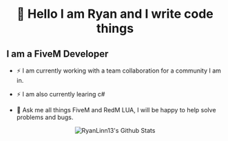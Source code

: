 <h1 align="center">👋 Hello I am Ryan and I write code things
 
## I am a FiveM Developer 
- ⚡ I am currently working with a team collaboration for a community I am in.
- ⚡ I am also currently learing c#

- 💬 Ask me all things FiveM and RedM LUA, I will be happy to help solve problems and bugs.
<p align="center">
  <img align="center" alt="RyanLinn13's Github Stats" src="https://github-readme-stats.anuraghazra1.vercel.app/api?username=ryanlinn13&show_icons=true&include_all_commits=true&bg_color=30,434343,000000&title_color=fe428e&text_color=f1f1eb"  />
</p>
